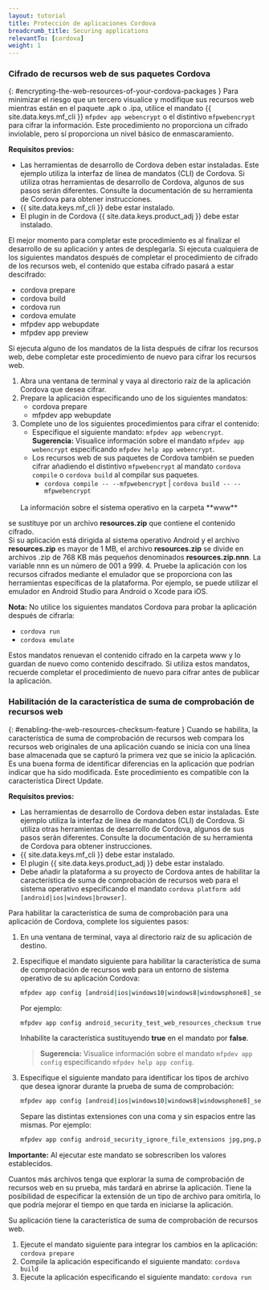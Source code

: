 ```yaml
---
layout: tutorial
title: Protección de aplicaciones Cordova
breadcrumb_title: Securing applications
relevantTo: [cordova]
weight: 1
---
```

<!-- NLS_CHARSET=UTF-8 -->
### Cifrado de recursos web de sus paquetes Cordova
{: #encrypting-the-web-resources-of-your-cordova-packages }
Para minimizar el riesgo que un tercero visualice y modifique sus recursos web mientras están en el paquete .apk o .ipa, utilice el mandato {{ site.data.keys.mf_cli }} `mfpdev app webencrypt` o el distintivo `mfpwebencrypt` para cifrar la información. Este procedimiento no proporciona un cifrado inviolable, pero sí proporciona un nivel básico de enmascaramiento.

**Requisitos previos:**

* Las herramientas de desarrollo de Cordova deben estar instaladas. Este ejemplo utiliza la interfaz de línea de mandatos (CLI) de Cordova. Si utiliza otras herramientas de desarrollo de Cordova, algunos de sus pasos serán diferentes. Consulte la documentación de su herramienta de Cordova para obtener instrucciones.
* {{ site.data.keys.mf_cli }} debe estar instalado.
* El plugin in de Cordova {{ site.data.keys.product_adj }} debe estar instalado.

El mejor momento para completar este procedimiento es al finalizar el desarrollo de su aplicación y antes de desplegarla. Si ejecuta cualquiera de los siguientes mandatos después de completar el procedimiento de cifrado de los recursos web, el contenido que estaba cifrado pasará a estar descifrado:

* cordova prepare
* cordova build
* cordova run
* cordova emulate
* mfpdev app webupdate
* mfpdev app preview

Si ejecuta alguno de los mandatos de la lista después de cifrar los recursos web, debe completar este procedimiento de nuevo para cifrar los recursos web.

1. Abra una ventana de terminal y vaya al directorio raíz de la aplicación Cordova que desea cifrar.
2. Prepare la aplicación especificando uno de los siguientes mandatos:
    - cordova prepare
    - mfpdev app webupdate
3. Complete uno de los siguientes procedimientos para cifrar el contenido:
    - Especifique el siguiente mandato: `mfpdev app webencrypt`. **Sugerencia:** Visualice información sobre el mandato `mfpdev app webencrypt` especificando `mfpdev help app webencrypt`.
    - Los recursos web de sus paquetes de Cordova también se pueden cifrar añadiendo el distintivo `mfpwebencrypt` al mandato `cordova compile` o `cordova build` al compilar sus paquetes.
        - `cordova compile -- --mfpwebencrypt` | `cordova build -- --mfpwebencrypt`
    <br/>
        La información sobre el sistema operativo en la carpeta **www**
se sustituye por un archivo **resources.zip** que contiene el contenido cifrado.  
    Si su aplicación está dirigida al sistema operativo Android y el archivo **resources.zip** es mayor de 1 MB, el archivo **resources.zip** se divide en archivos .zip de 768 KB más pequeños denominados **resources.zip.nnn**. La variable nnn es un número de 001 a 999.
4. Pruebe la aplicación con los recursos cifrados mediante el emulador que se proporciona con las herramientas específicas de la plataforma. Por ejemplo, se puede utilizar el emulador en Android Studio para Android o Xcode para iOS.

**Nota:** No utilice los siguientes mandatos Cordova para probar la aplicación después de cifrarla:

* `cordova run`
* `cordova emulate`

Estos mandatos renuevan el contenido cifrado en la carpeta www y lo guardan de nuevo como contenido descifrado. Si utiliza estos mandatos, recuerde completar el procedimiento de nuevo para cifrar antes de publicar la aplicación.

### Habilitación de la característica de suma de comprobación de recursos web
{: #enabling-the-web-resources-checksum-feature }
Cuando se habilita, la característica de suma de comprobación de recursos web compara los recursos web originales de una aplicación cuando se inicia con una línea base almacenada que se capturó la primera vez que se inicio la aplicación. Es una buena forma de identificar diferencias en la aplicación que podrían indicar que ha sido modificada. Este procedimiento es compatible con la característica Direct Update.

**Requisitos previos:**

* Las herramientas de desarrollo de Cordova deben estar instaladas. Este ejemplo utiliza la interfaz de línea de mandatos (CLI) de Cordova. Si utiliza otras herramientas de desarrollo de Cordova, algunos de sus pasos serán diferentes. Consulte la documentación de su herramienta de Cordova para obtener instrucciones.
* {{ site.data.keys.mf_cli }} debe estar instalado.
* El plugin {{ site.data.keys.product_adj }} debe estar instalado.
* Debe añadir la plataforma a su proyecto de Cordova antes de habilitar la característica de suma de comprobación de recursos web para el sistema operativo especificando el mandato `cordova platform add [android|ios|windows|browser]`.

Para habilitar la característica de suma de comprobación para una aplicación de Cordova, complete los siguientes pasos:

1. En una ventana de terminal, vaya al directorio raíz de su aplicación de destino.
2. Especifique el mandato siguiente para habilitar la característica de suma de comprobación de recursos web para un entorno de sistema operativo de su aplicación Cordova:

   ```bash
   mfpdev app config [android|ios|windows10|windows8|windowsphone8]_security_test_web_resources_checksum true
   ```

   Por ejemplo:  

   ```bash
   mfpdev app config android_security_test_web_resources_checksum true
   ```

   Inhabilite la característica sustituyendo **true** en el mandato por **false**.

   > **Sugerencia:** Visualice información sobre el mandato `mfpdev app config` especificando `mfpdev help app config`.

3. Especifique el siguiente mandato para identificar los tipos de archivo que desea ignorar durante la prueba de suma de comprobación:

   ```bash
   mfpdev app config [android|ios|windows10|windows8|windowsphone8]_security_ignore_file_extensions [ file_extension1,file_extension2 ]
   ```

   Separe las distintas extensiones con una coma y sin espacios entre las mismas. Por ejemplo:

   ```bash
   mfpdev app config android_security_ignore_file_extensions jpg,png,pdf
   ```

**Importante:** Al ejecutar este mandato se sobrescriben los valores establecidos.

Cuantos más archivos tenga que explorar la suma de comprobación de recursos web en su prueba, más tardará en abrirse la aplicación. Tiene la posibilidad de especificar la extensión de un tipo de archivo para omitirla, lo que podría mejorar el tiempo en que tarda en iniciarse la aplicación.

Su aplicación tiene la característica de suma de comprobación de recursos web.

1. Ejecute el mandato siguiente para integrar los cambios en la aplicación: `cordova prepare`
2. Compile la aplicación especificando el siguiente mandato: `cordova build`
3. Ejecute la aplicación especificando el siguiente mandato: `cordova run`
